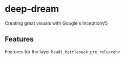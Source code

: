 # deep-dream
Creating great visuals with Google's InceptionV5


## Features

Features for the layer `head1_bottleneck_pre_relu/conv`